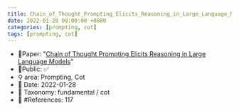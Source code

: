 ```yaml
---
title: Chain_of_Thought_Prompting_Elicits_Reasoning_in_Large_Language_Models
date: 2022-01-28 00:00:00 +0800
categories: [prompting, cot]
tags: [prompting, cot]
---
```


- 📙Paper: "[Chain of Thought Prompting Elicits Reasoning in Large Language Models](https://www.semanticscholar.org/paper/Chain-of-Thought-Prompting-Elicits-Reasoning-in-Wei-Wang/1b6e810ce0afd0dd093f789d2b2742d047e316d5)"
- 🔑Public: ✅
- ⚲ area: Prompting, Cot
- 📅 Date: 2022-01-28
- 🔎 Taxonomy: fundamental / cot
- 📝 #References: 117
